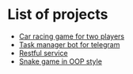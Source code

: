 # List of projects
- [Car racing game for two players](https://github.com/vladimirvikulin/Car-Racing-Game)
- [Task manager bot for telegram](https://github.com/vladimirvikulin/Task-Manager-Bot)
- [Restful service](https://github.com/vladimirvikulin/db_course_work)
- [Snake game in OOP style](https://github.com/vladimirvikulin/Calculation-Graphics-Work-OOP)
